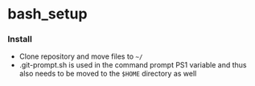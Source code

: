 # bash_setup

### Install
- Clone repository and move files to `~/`
- .git-prompt.sh is used in the command prompt PS1 variable and thus also needs to be moved to the `$HOME` directory as well
